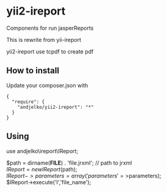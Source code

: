 # yii2-ireport

Components for run jasperReports  

This is rewrite from yii-ireport

yii2-ireport use tcpdf to create pdf

## How to install

Update your composer.json with

    {
      "require": {
        "andjelko/yii2-ireport": "*"
      }
    }

## Using

use andjelko\ireport\IReport;

$path = dirname(__FILE__) . 'file.jrxml'; // path to jrxml<br>
$IReport = new  IReport($path);<br>
$IReport->parameters = array('parameters'=>$parameters);<br>
$IReport->execute('I','file_name');
